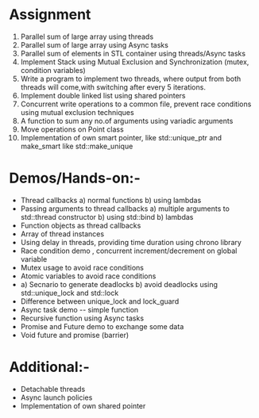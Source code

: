 # Assignment
1. Parallel sum of large array using threads
2. Parallel sum of large array using Async tasks
3. Parallel sum of elements in STL container using threads/Async tasks
4. Implement Stack using Mutual Exclusion and Synchronization (mutex, condition variables)
5. Write a program to implement two threads, where output from both threads will
   come,with switching after every 5 iterations.
6. Implement double linked list using shared pointers
7. Concurrent write operations to a common file, prevent race conditions using mutual exclusion techniques
8. A function to sum any no.of arguments using variadic arguments
9. Move operations on Point class
10. Implementation of own smart pointer, like std::unique_ptr and make_smart like std::make_unique

# Demos/Hands-on:-
* Thread callbacks a) normal functions b) using lambdas
* Passing arguments to thread callbacks
  a) multiple arguments to std::thread constructor b) using std::bind b) lambdas
* Function objects as thread callbacks
* Array of thread instances
* Using delay in threads, providing time duration using chrono library
* Race condition demo , concurrent increment/decrement on global variable
* Mutex usage to avoid race conditions
* Atomic variables to avoid race conditions
* a) Secnario to generate deadlocks b) avoid deadlocks using std::unique_lock and std::lock
* Difference between unique_lock and lock_guard
* Async task demo -- simple function
* Recursive function using Async tasks
* Promise and Future demo to exchange some data
* Void future and promise (barrier)

# Additional:-
* Detachable threads
* Async launch policies
* Implementation of own shared pointer
